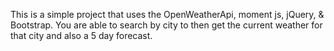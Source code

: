 This is a simple project that uses the OpenWeatherApi, moment js, jQuery, & Bootstrap. You are able to search by city to then get the current weather for that city and also a 5 day forecast.